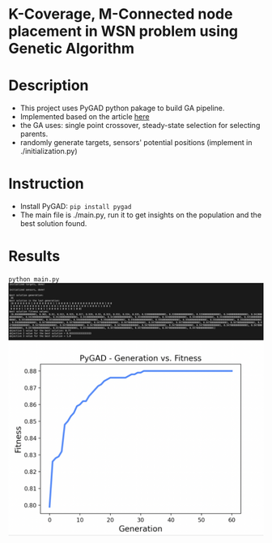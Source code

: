 K-Coverage, M-Connected node placement in WSN problem using Genetic Algorithm
==================

Description
===============

- This project uses PyGAD python pakage to build GA pipeline.
- Implemented based on the article [here](https://www.sciencedirect.com/science/article/abs/pii/S0045790615003651?via%3Dihub)
- the GA uses: single point crossover, steady-state selection for selecting parents.
- randomly generate targets, sensors' potential positions (implement in ./initialization.py)


Instruction
===============

- Install PyGAD: `pip install pygad`
- The main file is ./main.py, run it to get insights on the population and the best solution found.

Results
===============

`python main.py`
![alt text](./img/main.png)
![alt text](./img/plot.png)